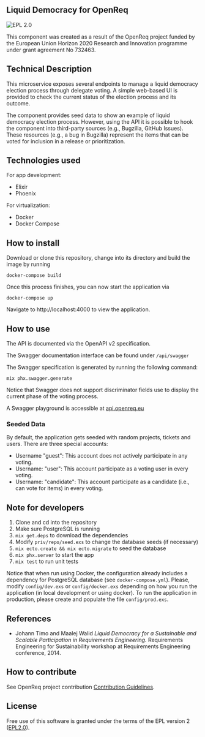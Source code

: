 
## Liquid Democracy for OpenReq

![EPL 2.0](https://img.shields.io/badge/License-EPL%202.0-blue.svg "EPL 2.0")

This component was created as a result of the OpenReq project funded by the European Union Horizon 2020 Research and Innovation programme under grant agreement No 732463.

## Technical Description
This microservice exposes several endpoints to manage a liquid democracy election process through delegate voting.
A simple web-based UI is provided to check the current status of the election process and its outcome.

The component provides seed data to show an example of liquid democracy election process. However, using the API it is possible to hook the component into third-party sources (e.g., Bugzilla, GitHub Issues). These resources (e.g., a bug in Bugzilla) represent the items that can be voted for inclusion in a release or prioritization.

## Technologies used

For app development:
 * Elixir
 * Phoenix

For virtualization:
 * Docker
 * Docker Compose

 ## How to install

Download or clone this repository, change into its directory and build the image by running

```
docker-compose build
```

Once this process finishes, you can now start the application via

```
docker-compose up
```

Navigate to http://localhost:4000 to view the application.

## How to use

The API is documented via the OpenAPI v2 specification.

The Swagger documentation interface can be found under `/api/swagger`

The Swagger specification is generated by running the following command:

  ```
  mix phx.swagger.generate
  ```

Notice that Swagger does not support discriminator fields use to display the current phase of the voting process.

A Swagger playground is accessible at [api.openreq.eu](api.openreq.eu)

### Seeded Data

By default, the application gets seeded with random projects, tickets and users.
There are three special accounts:

* Username "guest": This account does not actively participate in any voting.
* Username: "user": This account participate as a voting user in every voting.
* Username: "candidate": This account participate as a candidate (i.e., can vote for items) in every voting.

## Note for developers
1. Clone and cd into the repository
2. Make sure PostgreSQL is running
3. `mix get.deps` to download the dependencies
4. Modify `priv/repo/seed.exs` to change the database seeds (if necessary)
5. `mix ecto.create && mix ecto.migrate` to seed the database
6. `mix phx.server` to start the app
7. `mix test` to run unit tests

Notice that when run using Docker, the configuration already includes a dependency for PostgreSQL database (see `docker-compose.yml`).
Please, modify `config/dev.exs` or `config/docker.exs` depending on how you run the application (in local development or using docker).
To run the application in production, please create and populate the file `config/prod.exs`.

## References
- Johann Timo and Maalej Walid _Liquid Democracy for a Sustainable and Scalable Participation in Requirements Engineering._
Requirements Engineering for Sustainability workshop at Requirements Engineering conference, 2014.

## How to contribute

See OpenReq project contribution
[Contribution Guidelines](https://github.com/OpenReqEU/OpenReq/blob/master/CONTRIBUTING.md).


## License

Free use of this software is granted under the terms of the EPL version 2 ([EPL2.0](https://www.eclipse.org/legal/epl-2.0/)).
